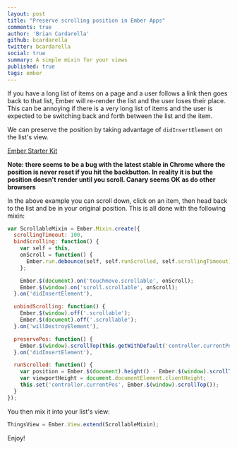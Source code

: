```yaml
---
layout: post
title: "Preserve scrolling position in Ember Apps"
comments: true
author: 'Brian Cardarella'
github: bcardarella
twitter: bcardarella
social: true
summary: A simple mixin for your views
published: true
tags: ember
---
```


If you have a long list of items on a page and a user follows a link
then goes back to that list, Ember will re-render the list and the user
loses their place. This can be annoying if there is a very long list of
items and the user is expected to be switching back and forth between
the list and the item.

We can preserve the position by taking advantage of `didInsertElement`
on the list's view.

<a class="jsbin-embed"
href="http://emberjs.jsbin.com/nevaxipe/2/embed?output">Ember Starter
Kit</a><script src="http://static.jsbin.com/js/embed.js"></script>

**Note: there seems to be a bug with the latest stable in Chrome where
the position is never reset if you hit the backbutton. In reality it is
but the position doesn't render until you scroll. Canary seems OK as do
other browsers**

In the above example you can scroll down, click on an item, then head
back to the list and be in your original position. This is all done with
the following mixin:

```javascript
var ScrollableMixin = Ember.Mixin.create({
  scrollingTimeout: 100,
  bindScrolling: function() {
    var self = this,
    onScroll = function() {
      Ember.run.debounce(self, self.runScrolled, self.scrollingTimeout);
    };

    Ember.$(document).on('touchmove.scrollable', onScroll);
    Ember.$(window).on('scroll.scrollable', onScroll);
  }.on('didInsertElement'),

  unbindScrolling: function() {
    Ember.$(window).off('.scrollable');
    Ember.$(document).off('.scrollable');
  }.on('willDestroyElement'),

  preservePos: function() {
    Ember.$(window).scrollTop(this.getWithDefault('controller.currentPos', 0));
  }.on('didInsertElement'),

  runScrolled: function() {
    var position = Ember.$(document).height() - Ember.$(window).scrollTop();
    var viewportHeight = document.documentElement.clientHeight;
    this.set('controller.currentPos', Ember.$(window).scrollTop());
  }
});
```

You then mix it into your list's view:

```javascript
ThingsView = Ember.View.extend(ScrollableMixin);
```

Enjoy!
